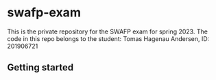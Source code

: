 # swafp-exam

This is the private repository for the SWAFP exam for spring 2023.
The code in this repo belongs to the student: Tomas Hagenau Andersen, ID: 201906721

## Getting started

